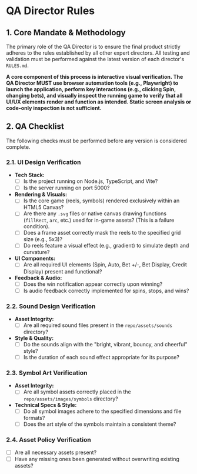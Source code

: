 # QA Director Rules

## 1. Core Mandate & Methodology

The primary role of the QA Director is to ensure the final product strictly adheres to the rules established by all other expert directors. All testing and validation must be performed against the latest version of each director's `RULES.md`.

**A core component of this process is interactive visual verification. The QA Director MUST use browser automation tools (e.g., Playwright) to launch the application, perform key interactions (e.g., clicking Spin, changing bets), and visually inspect the running game to verify that all UI/UX elements render and function as intended. Static screen analysis or code-only inspection is not sufficient.**

## 2. QA Checklist

The following checks must be performed before any version is considered complete.

### 2.1. UI Design Verification

*   **Tech Stack:**
    *   [ ] Is the project running on Node.js, TypeScript, and Vite?
    *   [ ] Is the server running on port 5000?
*   **Rendering & Visuals:**
    *   [ ] Is the core game (reels, symbols) rendered exclusively within an HTML5 Canvas?
    *   [ ] Are there any `.svg` files or native canvas drawing functions (`fillRect`, `arc`, etc.) used for in-game assets? (This is a failure condition).
    *   [ ] Does a frame asset correctly mask the reels to the specified grid size (e.g., 5x3)?
    *   [ ] Do reels feature a visual effect (e.g., gradient) to simulate depth and curvature?
*   **UI Components:**
    *   [ ] Are all required UI elements (Spin, Auto, Bet +/-, Bet Display, Credit Display) present and functional?
*   **Feedback & Audio:**
    *   [ ] Does the win notification appear correctly upon winning?
    *   [ ] Is audio feedback correctly implemented for spins, stops, and wins?

### 2.2. Sound Design Verification

*   **Asset Integrity:**
    *   [ ] Are all required sound files present in the `repo/assets/sounds` directory?
*   **Style & Quality:**
    *   [ ] Do the sounds align with the "bright, vibrant, bouncy, and cheerful" style?
    *   [ ] Is the duration of each sound effect appropriate for its purpose?

### 2.3. Symbol Art Verification

*   **Asset Integrity:**
    *   [ ] Are all symbol assets correctly placed in the `repo/assets/images/symbols` directory?
*   **Technical Specs & Style:**
    *   [ ] Do all symbol images adhere to the specified dimensions and file formats?
    *   [ ] Does the art style of the symbols maintain a consistent theme?

### 2.4. Asset Policy Verification
*   [ ] Are all necessary assets present?
*   [ ] Have any missing ones been generated without overwriting existing assets?
